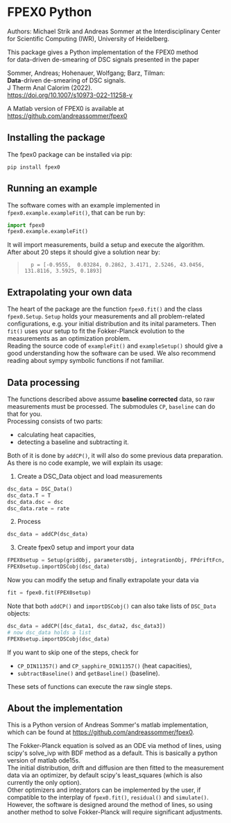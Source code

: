 # FPEX0 Python

Authors: Michael Strik and Andreas Sommer at the Interdisciplinary Center for Scientific Computing (IWR), University of Heidelberg.

This package gives a Python implementation of the FPEX0 method  
for data-driven de-smearing of DSC signals presented in the paper

Sommer, Andreas; Hohenauer, Wolfgang; Barz, Tilman:  
**Data**-driven de-smearing of DSC signals.  
J Therm Anal Calorim (2022).  
https://doi.org/10.1007/s10973-022-11258-y


A Matlab version of FPEX0 is available at
https://github.com/andreassommer/fpex0



## Installing the package

The fpex0 package can be installed via pip:
```
pip install fpex0
```



## Running an example

The software comes with an example implemented in `fpex0.example.exampleFit()`, that can be run by:
```python
import fpex0
fpex0.example.exampleFit()
```
It will import measurements, build a setup and execute the algorithm.  
After about 20 steps it should give a solution near by:
>       p = [-0.9555,  0.03284, 0.2862, 3.4171, 2.5246, 43.0456, 131.8116, 3.5925, 0.1893]


## Extrapolating your own data

The heart of the package are the function `fpex0.fit()` and the class `fpex0.Setup`.
`Setup` holds your measurements and all problem-related configurations, e.g. your initial distribution and 
its inital parameters. Then `fit()` uses your setup to fit the Fokker-Planck evolution to the measurements
as an optimization problem.  
Reading the source code of `exampleFit()` and `exampleSetup()` should give a good understanding how the 
software can be used. We also recommend reading about sympy symbolic functions if not familiar.


## Data processing

The functions described above assume **baseline corrected** data, so raw measurements must be processed.
The submodules `CP`, `baseline` can do that for you.  
Processing consists of two parts: 
* calculating heat capacities,
* detecting a baseline and subtracting it.

Both of it is done by `addCP()`, it will also do some previous data preparation.  
As there is no code example, we will explain its usage:

1. Create a DSC_Data object and load measurements
```python
dsc_data = DSC_Data()
dsc_data.T = T
dsc_data.dsc = dsc
dsc_data.rate = rate
```

2. Process
```python
dsc_data = addCP(dsc_data)
```

3. Create fpex0 setup and import your data
```python
FPEX0setup = Setup(gridObj, parametersObj, integrationObj, FPdriftFcn, FPdiffusionFcn, IniDistFcn)
FPEX0setup.importDSCobj(dsc_data)
```

Now you can modify the setup and finally extrapolate your data via
```python
fit = fpex0.fit(FPEX0setup)
```

Note that both `addCP()` and `importDSCobj()` can also take lists of `DSC_Data` objects:
```python
dsc_data = addCP([dsc_data1, dsc_data2, dsc_data3])
# now dsc_data holds a list
FPEX0setup.importDSCobj(dsc_data)
```

If you want to skip one of the steps, check for
* `CP_DIN11357()` and `CP_sapphire_DIN11357()` (heat capacities),
* `subtractBaseline()` and `getBaseline()` (baseline).

These sets of functions can execute the raw single steps.


## About the implementation

This is a Python version of Andreas Sommer's matlab implementation, which can be found at
https://github.com/andreassommer/fpex0.

The Fokker-Planck equation is solved as an ODE via method of lines, using scipy's
solve_ivp with BDF method as a default. This is basically a python version of matlab ode15s.  
The initial distribution, drift and diffusion are then fitted to the measurement data via an optimizer,
by default scipy's least_squares (which is also currently the only option).  
Other optimizers and integrators can be implemented by the user, if compatible to the interplay of
`fpex0.fit()`, `residual()` and `simulate()`. However, the software is designed around the method of lines,
so using another method to solve Fokker-Planck will require significant adjustments.
